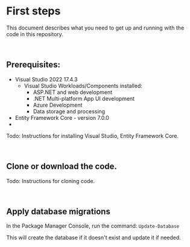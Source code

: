 # First steps

This document describes what you need to get up and running with the code in this repository.

<br/>

## Prerequisites:
- Visual Studio 2022 17.4.3
  - Visual Studio Workloads/Components installed:
    - ASP.NET and web development
    - .NET Multi-platform App UI development
    - Azure Development
    - Data storage and processing
- Entity Framework Core - version 7.0.0
- 

Todo: Instructions for installing Visual Studio, Entity Framework Core.

<br/>

## Clone or download the code.

Todo: Instructions for cloning code.

<br/>

## Apply database migrations

In the Package Manager Console, run the command: `Update-Database`

This will create the database if it doesn't exist and update it if needed.

<br/>
